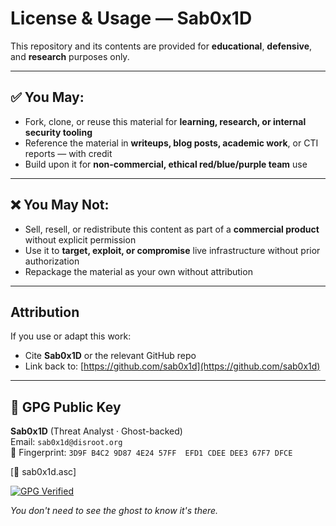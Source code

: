 # License & Usage — Sab0x1D

This repository and its contents are provided for **educational**, **defensive**, and **research** purposes only.

---

## ✅ You May:
- Fork, clone, or reuse this material for **learning, research, or internal security tooling**
- Reference the material in **writeups, blog posts, academic work**, or CTI reports — with credit
- Build upon it for **non-commercial, ethical red/blue/purple team** use

---

## ❌ You May Not:
- Sell, resell, or redistribute this content as part of a **commercial product** without explicit permission
- Use it to **target, exploit, or compromise** live infrastructure without prior authorization
- Repackage the material as your own without attribution

---

## Attribution
If you use or adapt this work:
- Cite **Sab0x1D** or the relevant GitHub repo
- Link back to: [https://github.com/sab0x1d](https://github.com/sab0x1d)

---

## 🔐 GPG Public Key

**Sab0x1D** (Threat Analyst · Ghost-backed)  
Email: `sab0x1d@disroot.org`  
🔑 Fingerprint: `3D9F B4C2 9D87 4E24 57FF  EFD1 CDEE DEE3 67F7 DFCE`  

[📎 sab0x1d.asc] 

[![GPG Verified](https://img.shields.io/badge/GPG-Verified-00b050?logo=gnuprivacyguard&logoColor=white)](https://github.com/Sab0x1D/00.Sab0x1d/blob/main/sab0x1d.asc)

_You don't need to see the ghost to know it's there._
